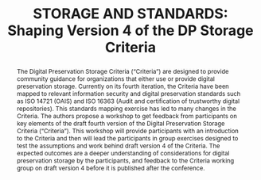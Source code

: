 ---
abstract: "The Digital Preservation Storage Criteria (“Criteria”) are designed to
  provide community guidance for organizations that either use or provide digital
  preservation storage. Currently on its fourth iteration, the Criteria have been
  mapped to relevant information security and digital preservation standards such
  as ISO 14721 (OAIS) and ISO 16363 (Audit and certification of trustworthy digital
  repositories). This standards mapping exercise has led to many changes in the Criteria.
  The authors propose a workshop to get feedback from participants on key elements
  of the draft fourth version of the Digital Preservation Storage Criteria (“Criteria”).
  \nThis workshop will provide participants with an introduction to the Criteria and
  then will lead the participants in group exercises designed to test the assumptions
  and work behind draft version 4 of the Criteria. The expected outcomes are a deeper
  understanding of considerations for digital preservation storage by the participants,
  and feedback to the Criteria working group on draft version 4 before it is published
  after the conference."
creators:
- Goethals, Andrea
- Wu, Cynthia
- Zierau, Eld
- Schaefer, Sibyl
- McGovern, Nancy
date: null
document_url: https://www.ideals.illinois.edu/items/128258/bitstreams/428881/data.pdf
grand_parent: iPRES
institutions: []
keywords:
- preservation storage
- standards
landing_page_url: https://hdl.handle.net/2142/121054
language: eng
layout: publication
license: CC-BY 4.0 International
notes_url: null
parent: iPRES 2023
presentation_url: null
publication_type: unknown
size: null
source_name: iPRES
title: 'STORAGE AND STANDARDS: Shaping Version 4 of the DP Storage Criteria'
year: 2023
---